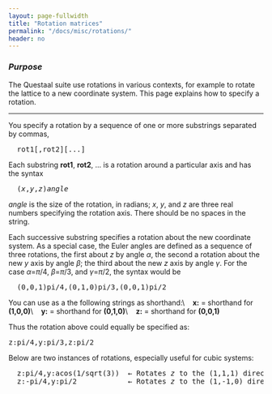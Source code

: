 ```yaml
---
layout: page-fullwidth
title: "Rotation matrices" 
permalink: "/docs/misc/rotations/"
header: no
---
```


### _Purpose_

The Questaal suite use rotations in various contexts,
for example to rotate the lattice to a new coordinate system.
This page explains how to specify a rotation.

_____________________________________________________________

You specify a rotation by a
sequence of one or more substrings separated by commas,

<pre>
  rot1[,rot2][...]
</pre>

Each substring **rot1**, **rot2**, ...  is a rotation around a particular axis and has the syntax

<pre>
  (<i>x</i>,<i>y</i>,<i>z</i>)<i>angle</i>
</pre>

*angle* is the size of the rotation, in radians; *x*, *y*, and *z* are three real numbers specifying the rotation axis.
There should be no spaces in the string.

Each successive substring specifies a rotation about the new coordinate
system.  As a special case, the Euler angles are defined as a sequence
of three rotations, the first about <i>z</i> by angle <i>&alpha;</i>,
the second a rotation about the new
<i>y</i> axis by angle <i>&beta;</i>; the third about the new <i>z</i> axis by
angle <i>&gamma;</i>.  For the case <i>&alpha;</i>=<i>&pi;</i>/4, <i>&beta;</i>=<i>&pi;</i>/3, and <i>&gamma;</i>=<i>&pi;</i>/2, the
syntax would be

<pre>
  (0,0,1)pi/4,(0,1,0)pi/3,(0,0,1)pi/2
</pre>

You can use as a the following strings as shorthand:\\
&nbsp;&nbsp;  **x:** = shorthand for **(1,0,0)**\\
&nbsp;&nbsp;  **y:** = shorthand for **(0,1,0)**\\
&nbsp;&nbsp;  **z:** = shorthand for **(0,0,1)**

Thus the rotation above could equally be specified as:

<pre>
z:pi/4,y:pi/3,z:pi/2
</pre>

Below are two instances of rotations, especially useful for cubic systems:

<pre>
  z:pi/4,y:acos(1/sqrt(3))  &larr; Rotates <i>z</i> to the (1,1,1) direction
  z:-pi/4,y:pi/2            &larr; Rotates <i>z</i> to the (1,-1,0) direction
</pre>
